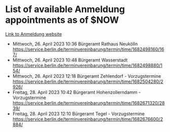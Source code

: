 # List of available Anmeldung appointments as of $NOW
[Link to Anmeldung website](https://service.berlin.de/terminvereinbarung/termin/tag.php?termin=1&anliegen[]=120686&dienstleisterlist=122210,122217,327316,122219,327312,122227,327314,122231,327346,122243,327348,122254,122252,329742,122260,329745,122262,329748,122271,327278,122273,327274,122277,327276,330436,122280,327294,122282,327290,122284,327292,122291,327270,122285,327266,122286,327264,122296,327268,150230,329760,122297,327286,122294,327284,122312,329763,122314,329775,122304,327330,122311,327334,122309,327332,317869,122281,327352,122279,329772,122283,122276,327324,122274,327326,122267,329766,122246,327318,122251,327320,122257,327322,122208,327298,122226,327300&herkunft=http%3A%2F%2Fservice.berlin.de%2Fdienstleistung%2F120686%2F)
- Mittwoch, 26. April 2023 10:36 Bürgeramt Rathaus Neukölln https://service.berlin.de/terminvereinbarung/termin/time/1682498160/167/
- Mittwoch, 26. April 2023 10:48 Bürgeramt Wasserstadt https://service.berlin.de/terminvereinbarung/termin/time/1682498880/154/
- Mittwoch, 26. April 2023 12:18 Bürgeramt Zehlendorf - Vorzugstermine https://service.berlin.de/terminvereinbarung/termin/time/1682504280/2926/
- Freitag, 28. April 2023 10:42 Bürgeramt Hohenzollerndamm - Vorzugstermine https://service.berlin.de/terminvereinbarung/termin/time/1682671320/2839/
- Freitag, 28. April 2023 12:10 Bürgeramt Tegel - Vorzugstermine https://service.berlin.de/terminvereinbarung/termin/time/1682676600/2884/
